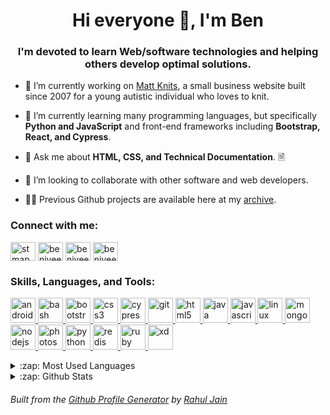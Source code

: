 <h1 align="center">Hi everyone 👋, I'm Ben</h1>
<h3 align="center">I'm devoted to learn Web/software technologies and helping others develop optimal solutions.</h3>

- 🔭 I’m currently working on [Matt Knits](https://www.mattknits.com/), a small business website built since 2007 for a young autistic individual who loves to knit. 

- 🌱 I’m currently learning many programming languages, but specifically **Python and JavaScript** and front-end frameworks including **Bootstrap, React, and Cypress**.

- 💬 Ask me about **HTML, CSS, and Technical Documentation**. 🗎

- 👯 I’m looking to collaborate with other software and web developers.

- 👨‍💻 Previous Github projects are available here at my [archive](https://github.com/projects-old).

<p align="left">
<h3 align="left">Connect with me:</h3>
<a href="https://dev.to/benjyee" target="blank"><img align="center" src="https://cdn.jsdelivr.net/npm/simple-icons@3.0.1/icons/dev-dot-to.svg" alt="stmapman7" height="30" width="40" /></a>
<a href="https://twitter.com/benjyee" target="blank"><img align="center" src="https://cdn.jsdelivr.net/npm/simple-icons@3.0.1/icons/twitter.svg" alt="benjyee" height="30" width="40" /></a>
<a href="https://linkedin.com/in/benjyee" target="blank"><img align="center" src="https://cdn.jsdelivr.net/npm/simple-icons@3.0.1/icons/linkedin.svg" alt="benjyee" height="30" width="40" /></a>
<a href="https://fb.com/benjyee" target="blank"><img align="center" src="https://cdn.jsdelivr.net/npm/simple-icons@3.0.1/icons/facebook.svg" alt="benjyee" height="30" width="40" /></a>
</p>

<h3 align="left">Skills, Languages, and Tools:</h3>
<p align="left"> <a href="https://developer.android.com" target="_blank"> <img src="https://devicons.github.io/devicon/devicon.git/icons/android/android-original-wordmark.svg" alt="android" width="40" height="40"/> </a> <a href="https://www.gnu.org/software/bash/" target="_blank"> <img src="https://www.vectorlogo.zone/logos/gnu_bash/gnu_bash-icon.svg" alt="bash" width="40" height="40"/> </a> <a href="https://getbootstrap.com" target="_blank"> <img src="https://devicons.github.io/devicon/devicon.git/icons/bootstrap/bootstrap-plain.svg" alt="bootstrap" width="40" height="40"/> </a> <a href="https://www.w3schools.com/css/" target="_blank"> <img src="https://devicons.github.io/devicon/devicon.git/icons/css3/css3-original-wordmark.svg" alt="css3" width="40" height="40"/> </a> <a href="https://www.cypress.io" target="_blank"> <img src="https://raw.githubusercontent.com/simple-icons/simple-icons/6e46ec1fc23b60c8fd0d2f2ff46db82e16dbd75f/icons/cypress.svg" alt="cypress" width="40" height="40"/> </a> <a href="https://git-scm.com/" target="_blank"> <img src="https://www.vectorlogo.zone/logos/git-scm/git-scm-icon.svg" alt="git" width="40" height="40"/> </a> <a href="https://www.w3.org/html/" target="_blank"> <img src="https://devicons.github.io/devicon/devicon.git/icons/html5/html5-original-wordmark.svg" alt="html5" width="40" height="40"/> </a> <a href="https://www.java.com" target="_blank"> <img src="https://devicons.github.io/devicon/devicon.git/icons/java/java-original-wordmark.svg" alt="java" width="40" height="40"/> </a> <a href="https://developer.mozilla.org/en-US/docs/Web/JavaScript" target="_blank"> <img src="https://devicons.github.io/devicon/devicon.git/icons/javascript/javascript-original.svg" alt="javascript" width="40" height="40"/> </a> <a href="https://www.linux.org/" target="_blank"> <img src="https://devicons.github.io/devicon/devicon.git/icons/linux/linux-original.svg" alt="linux" width="40" height="40"/> </a> <a href="https://www.mongodb.com/" target="_blank"> <img src="https://devicons.github.io/devicon/devicon.git/icons/mongodb/mongodb-original-wordmark.svg" alt="mongodb" width="40" height="40"/> </a> <a href="https://nodejs.org" target="_blank"> <img src="https://devicons.github.io/devicon/devicon.git/icons/nodejs/nodejs-original-wordmark.svg" alt="nodejs" width="40" height="40"/> </a> <a href="https://www.photoshop.com/en" target="_blank"> <img src="https://devicons.github.io/devicon/devicon.git/icons/photoshop/photoshop-plain.svg" alt="photoshop" width="40" height="40"/> </a> <a href="https://www.python.org" target="_blank"> <img src="https://devicons.github.io/devicon/devicon.git/icons/python/python-original.svg" alt="python" width="40" height="40"/> </a> <a href="https://redis.io" target="_blank"> <img src="https://devicons.github.io/devicon/devicon.git/icons/redis/redis-original-wordmark.svg" alt="redis" width="40" height="40"/> </a> <a href="https://www.ruby-lang.org/en/" target="_blank"> <img src="https://devicons.github.io/devicon/devicon.git/icons/ruby/ruby-original-wordmark.svg" alt="ruby" width="40" height="40"/> </a> <a href="https://www.adobe.com/products/xd.html" target="_blank"> <img src="https://cdn.worldvectorlogo.com/logos/adobe-xd.svg" alt="xd" width="40" height="40"/> </a></p>

<details>
  <summary>:zap: Most Used Languages</summary>

  <p><img align="center" src="https://github-readme-stats.vercel.app/api/top-langs/?username=stmapman7&layout=compact" alt="stmapman7" /></p>

</details>

<details>
  <summary>:zap: Github Stats </summary>
   <p>&nbsp;<img align="center" src="https://github-readme-stats.vercel.app/api?username=stmapman7&show_icons=true" alt="stmapman7" /></p>
</details>

<h6 align="left">Built from the <a href="https://rahuldkjain.github.io/gh-profile-readme-generator/" target="_blank">Github Profile Generator</a> by <a href="https://github.com/rahuldkjain" target="_blank">Rahul Jain</a></h6>
